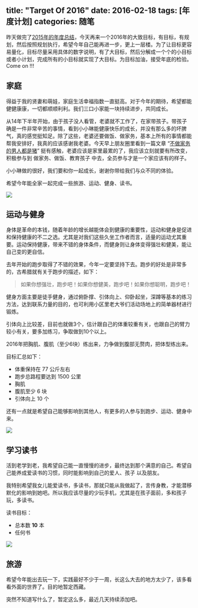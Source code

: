 title: "Target Of 2016"
date: 2016-02-18
tags: [年度计划]
categories: 随笔
---

昨天做完了[2015年的年度总结](/essay/20160217_review_my_2015.html)，今天再来一个2016年的大致目标，有目标，有规划，然后按照规划执行，希望今年自己能再进一步，更上一层楼。为了让目标更容易量化，目标尽量采用具体的数字说明，有了大目标，然后分解成一个个的小目标或者小计划，完成所有的小目标就实现了大目标。为目标加油，接受年底的检验。Come on !!!<!--more-->

## 家庭

得益于我的贤妻和萌娃，家庭生活幸福指数一直挺高。对于今年的期待，希望都能健健康康，一切都顺顺利利。我们三口小家能一块持续进步，共同成长。

从14年下半年开始，由于孩子没人看管，老婆就不工作了，在家带孩子。带孩子确是一件非常辛苦的事情，看到小小琳能健康快乐的成长，并没有那么多的坏脾气，真的感觉挺知足。除了这些，老婆还要做饭、做家务，基本上所有的事情都能帮我安排好，我真的应该感谢我老婆。今天早上朋友圈里看到一篇文章 “[不做家务的男人都是猪](http://toutiao.com/i6245412516319461889/)” 挺有感触，老婆应该是家里最累的了，我应该立刻就要有所改变，积极参与到 做家务、做饭、教育孩子 中去，全员参与才是一个家应该有的样子。

小小琳做的很好，我们要和你一起成长，谢谢你带给我们与众不同的体验。

希望今年能全家一起完成一些旅游、运动、健身、读书。

![](/images/2016-family.jpg) 

## 运动与健身

身体是革命的本钱，随着年龄的增长越能体会到健康的重要性，运动和健身是促进和保持健康的不二之选。尤其是对我们这些久坐工作者而言，适量的运动尤其重要。运动保持健康，带来不错的身体条件，而健身则让身体变得强壮和健美，能让自己变的更自信。

去年开始的跑步取得了不错的效果，今年一定要坚持下去。跑步的好处是非常多的，古希腊就有关于跑步的描述，如下：

> 如果你想强壮，跑步吧！如果你想健美，跑步吧！如果你想聪明，跑步吧！

健身方面主要是徒手健身，通过俯卧撑、引体向上、仰卧起坐，深蹲等基本的练习方法，达到联系力量的目的，也可利用小区里老大爷们活动场地上的简单器材进行锻炼。

引体向上比较差，目前也就做3个，估计跟自己的体重较重有关，也跟自己的臂力较小有关，要多加练习，争取做到10个以上。

2016年把胸肌、腹肌（至少6块）练出来，力争做到腹部无赘肉，把体型练出来。

目标汇总如下：

- 体重保持在 77 公斤左右
- 跑步总路程要达到 1500 公里
- 胸肌
- 腹肌至少 6 块
- 引体向上 10 个

还有一点就是希望自己能够影响到其他人，有更多的人参与到跑步、运动、健身中来。

![](/images/2016-running.jpg) 

## 学习读书

活到老学到老，我希望自己能一直慢慢的进步，最终达到那个满意的自己。希望自己能养成爱读书的习惯，同时能影响到自己的爱人、孩子 以及朋友。

我特别希望我女儿能爱读书，多读书，那就只能从我做起了，言传身教，才能潜移默化的影响到她吧。所以我应该尽量的少玩手机，尤其是在孩子面前，多和孩子玩，多读书。

读书目标：
- 总本数 **10** 本
- 任何书

![](/images/2016-kid-reading.jpg) 

## 旅游

希望今年能出去玩一下，实践最好不少于一周，长这么大去的地方太少了，该多看看外面的世界了。目的地暂定西藏。

突然不知道写什么了，暂定这么多，最近几天持续添加吧。
